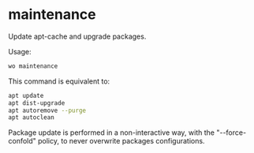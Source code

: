 # maintenance

Update apt-cache and upgrade packages.

<asciinema-player src="/images/womaintenance.cast" autoplay loop cols="125" rows="30"></asciinema-player>

Usage:

```bash
wo maintenance
```

This command is equivalent to:

```bash
apt update
apt dist-upgrade
apt autoremove --purge
apt autoclean
```

Package update is performed in a non-interactive way, with the "--force-confold" policy, to never overwrite packages configurations.
